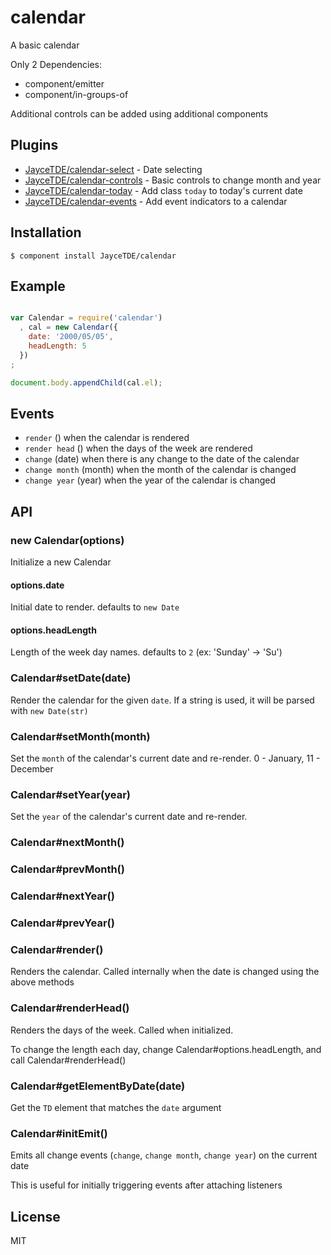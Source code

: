 
# calendar

A basic calendar
  
Only 2 Dependencies:
- component/emitter
- component/in-groups-of

Additional controls can be added using additional components

## Plugins

- [JayceTDE/calendar-select](https://github.com/JayceTDE/calendar-select) - Date selecting
- [JayceTDE/calendar-controls](https://github.com/JayceTDE/calendar-controls) - Basic controls to change month and year
- [JayceTDE/calendar-today](https://github.com/JayceTDE/calendar-today) - Add class `today` to today's current date
- [JayceTDE/calendar-events](https://github.com/JayceTDE/calendar-events) - Add event indicators to a calendar

## Installation

    $ component install JayceTDE/calendar

## Example

```js

var Calendar = require('calendar')
  , cal = new Calendar({
    date: '2000/05/05',
    headLength: 5
  })
;

document.body.appendChild(cal.el);

```

## Events

- `render` () when the calendar is rendered
- `render head` () when the days of the week are rendered
- `change` (date) when there is any change to the date of the calendar
- `change month` (month) when the month of the calendar is changed
- `change year` (year) when the year of the calendar is changed

## API

### new Calendar(options)

Initialize a new Calendar

#### options.date

Initial date to render. defaults to `new Date`

#### options.headLength

Length of the week day names. defaults to `2` (ex: 'Sunday' -> 'Su')

### Calendar#setDate(date)

Render the calendar for the given `date`. If a string is used, it will be parsed with `new Date(str)`
    
### Calendar#setMonth(month)

Set the `month` of the calendar's current date and re-render. 0 - January, 11 - December

### Calendar#setYear(year)

Set the `year` of the calendar's current date and re-render.
    
### Calendar#nextMonth()
### Calendar#prevMonth()
### Calendar#nextYear()
### Calendar#prevYear()

### Calendar#render()

Renders the calendar. Called internally when the date is changed using the above methods
    
### Calendar#renderHead()

Renders the days of the week. Called when initialized.

To change the length each day, change Calendar#options.headLength, and call Calendar#renderHead()

### Calendar#getElementByDate(date)

Get the `TD` element that matches the `date` argument

### Calendar#initEmit()

Emits all change events (`change`, `change month`, `change year`) on the current date

This is useful for initially triggering events after attaching listeners
    
## License

  MIT
